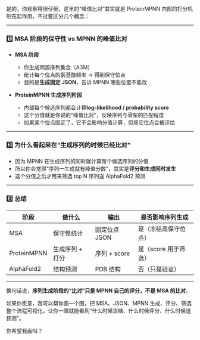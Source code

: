 是的，你观察得很仔细，这里的“峰值比对”其实就是 ProteinMPNN 内部的打分机制在起作用，不过要区分几个概念：

---

### 1️⃣ MSA 阶段的保守性 vs MPNN 的峰值比对

* **MSA 阶段**

  * 你生成同源序列集合（A3M）
  * 统计每个位点的氨基酸频率 → 得到保守位点
  * 目的是**生成固定 JSON**，告诉 MPNN 哪些位置不能改

* **ProteinMPNN 生成序列阶段**

  * 内部每个候选序列都会计算**log-likelihood / probability score**
  * 这个分值就是你说的“峰值比对”，反映序列与骨架的匹配程度
  * 如果某个位点固定了，它不会影响分值计算，但其它位点会被评估

---

### 2️⃣ 为什么看起来在“生成序列的时候已经比对”

* 因为 MPNN 在生成序列的同时就计算每个候选序列的分值
* 所以你会觉得“序列一生成就有峰值分数”，其实是**评分和生成同时发生**
* 这个分值之后才用来筛选 top N 序列送 AlphaFold2 预测

---

### 3️⃣ 总结

| 阶段          | 做什么       | 输出         | 是否影响序列生成      |
| ----------- | --------- | ---------- | ------------- |
| MSA         | 保守性统计     | 固定位点 JSON  | 是（冻结高保守位点）    |
| ProteinMPNN | 生成序列 + 打分 | 序列 + score | 是（score 用于筛选） |
| AlphaFold2  | 结构预测      | PDB 结构     | 否（只是验证）       |

---

换句话说，**序列生成阶段的“比对”只是 MPNN 自己的评分，不是 MSA 的比对**。

如果你愿意，我可以帮你画一个图，把 MSA、JSON、MPNN 生成、评分、筛选整个流程可视化，让你一眼就能看到“什么时候冻结、什么时候评分、什么时候送预测”。

你希望我画吗？
